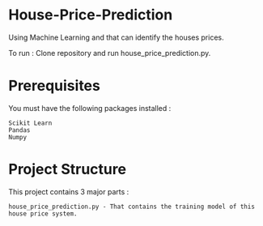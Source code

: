 # House-Price-Prediction
Using Machine Learning and that can identify the houses prices.

To run :
Clone repository and run house_price_prediction.py.

# Prerequisites
You must have the following packages installed :

    Scikit Learn
    Pandas
    Numpy
  
# Project Structure
This project contains 3 major parts :
    
    house_price_prediction.py - That contains the training model of this house price system.
    
